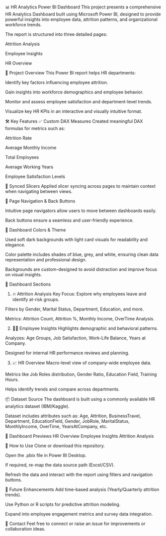📊 HR Analytics Power BI Dashboard
This project presents a comprehensive HR Analytics Dashboard built using Microsoft Power BI, designed to provide powerful insights into employee data, attrition patterns, and organizational workforce trends.

The report is structured into three detailed pages:

Attrition Analysis

Employee Insights

HR Overview

🧠 Project Overview
This Power BI report helps HR departments:

Identify key factors influencing employee attrition.

Gain insights into workforce demographics and employee behavior.

Monitor and assess employee satisfaction and department-level trends.

Visualize key HR KPIs in an interactive and visually intuitive format.

🛠️ Key Features
✅ Custom DAX Measures
Created meaningful DAX formulas for metrics such as:

Attrition Rate

Average Monthly Income

Total Employees

Average Working Years

Employee Satisfaction Levels

🔄 Synced Slicers
Applied slicer syncing across pages to maintain context when navigating between views.

🔁 Page Navigation & Back Buttons

Intuitive page navigators allow users to move between dashboards easily.

Back buttons ensure a seamless and user-friendly experience.

🎨 Dashboard Colors & Theme

Used soft dark backgrounds with light card visuals for readability and elegance.

Color palette includes shades of blue, grey, and white, ensuring clean data representation and professional design.

Backgrounds are custom-designed to avoid distraction and improve focus on visual insights.

📁 Dashboard Sections
1. 🔥 Attrition Analysis
Key Focus: Explore why employees leave and identify at-risk groups.

Filters by Gender, Marital Status, Department, Education, and more.

Metrics: Attrition Count, Attrition %, Monthly Income, OverTime Analysis.

2. 🧑‍💼 Employee Insights
Highlights demographic and behavioral patterns.

Analyzes: Age Groups, Job Satisfaction, Work-Life Balance, Years at Company.

Designed for internal HR performance reviews and planning.

3. 📈 HR Overview
Macro-level view of company-wide employee data.

Metrics like Job Roles distribution, Gender Ratio, Education Field, Training Hours.

Helps identify trends and compare across departments.

📦 Dataset Source
The dashboard is built using a commonly available HR analytics dataset (IBM/Kaggle).

Dataset includes attributes such as:
Age, Attrition, BusinessTravel, Department, EducationField, Gender, JobRole, MaritalStatus, MonthlyIncome, OverTime, YearsAtCompany, etc.

📸 Dashboard Previews
HR Overview	Employee Insights	Attrition Analysis

🚀 How to Use
Clone or download this repository.

Open the .pbix file in Power BI Desktop.

If required, re-map the data source path (Excel/CSV).

Refresh the data and interact with the report using filters and navigation buttons.

🌟 Future Enhancements
Add time-based analysis (Yearly/Quarterly attrition trends).

Use Python or R scripts for predictive attrition modeling.

Expand into employee engagement metrics and survey data integration.

📩 Contact
Feel free to connect or raise an issue for improvements or collaboration ideas.

